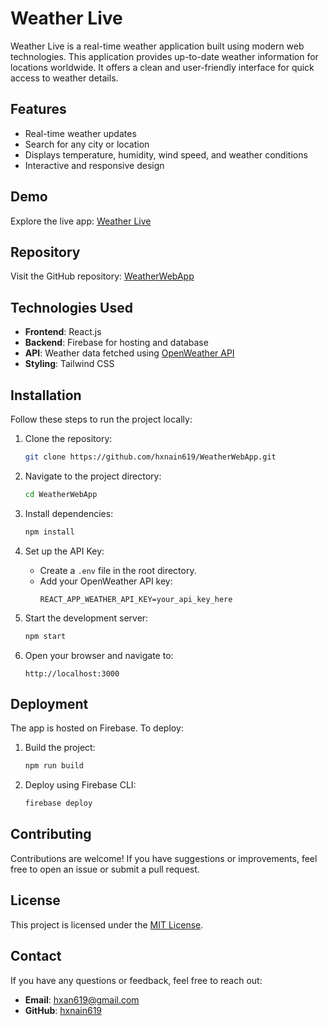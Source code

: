 # Weather Live

Weather Live is a real-time weather application built using modern web technologies. This application provides up-to-date weather information for locations worldwide. It offers a clean and user-friendly interface for quick access to weather details.

## Features

- Real-time weather updates
- Search for any city or location
- Displays temperature, humidity, wind speed, and weather conditions
- Interactive and responsive design

## Demo

Explore the live app: [Weather Live](https://weatherliveapp.web.app/)

## Repository

Visit the GitHub repository: [WeatherWebApp](https://github.com/hxnain619/WeatherWebApp)

## Technologies Used

- **Frontend**: React.js
- **Backend**: Firebase for hosting and database
- **API**: Weather data fetched using [OpenWeather API](https://openweathermap.org/api)
- **Styling**: Tailwind CSS

## Installation

Follow these steps to run the project locally:

1. Clone the repository:
   ```bash
   git clone https://github.com/hxnain619/WeatherWebApp.git
   ```

2. Navigate to the project directory:
   ```bash
   cd WeatherWebApp
   ```

3. Install dependencies:
   ```bash
   npm install
   ```

4. Set up the API Key:
   - Create a `.env` file in the root directory.
   - Add your OpenWeather API key:
     ```env
     REACT_APP_WEATHER_API_KEY=your_api_key_here
     ```

5. Start the development server:
   ```bash
   npm start
   ```

6. Open your browser and navigate to:
   ```
   http://localhost:3000
   ```

## Deployment

The app is hosted on Firebase. To deploy:

1. Build the project:
   ```bash
   npm run build
   ```

2. Deploy using Firebase CLI:
   ```bash
   firebase deploy
   ```

## Contributing

Contributions are welcome! If you have suggestions or improvements, feel free to open an issue or submit a pull request.

## License

This project is licensed under the [MIT License](LICENSE).

## Contact

If you have any questions or feedback, feel free to reach out:

- **Email**: hxan619@gmail.com
- **GitHub**: [hxnain619](https://github.com/hxnain619)
